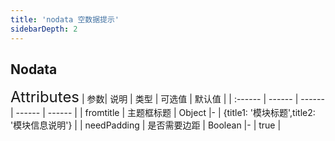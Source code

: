 ```yaml
---
title: 'nodata 空数据提示'
sidebarDepth: 2
---
```

## Nodata

<ClientOnly>
  <cmt-nodata />
<font size=5>Attributes</font>
| 参数| 说明 | 类型 | 可选值 | 默认值 |
| :------ | ------ | ------ | ------ | ------ |
| fromtitle | 主题框标题 | Object |- | {title1: '模块标题',title2: '模块信息说明'} |
| needPadding | 是否需要边距 | Boolean |- | true |

</ClientOnly>


<ClientOnly>
  <obit-gif/>
</ClientOnly>